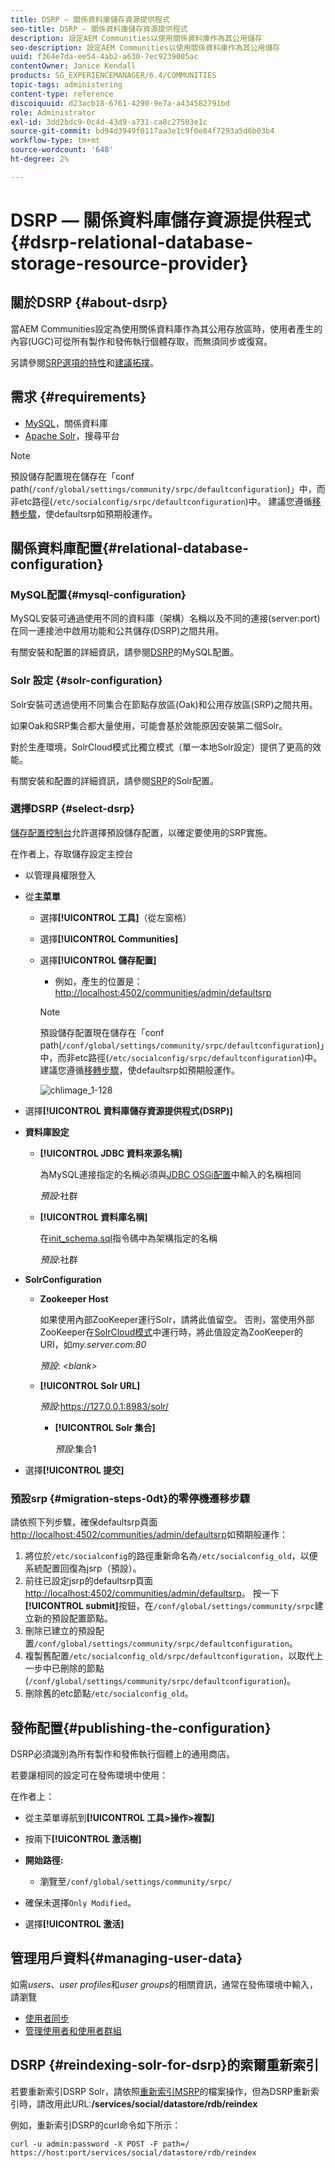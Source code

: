 ```yaml
---
title: DSRP — 關係資料庫儲存資源提供程式
seo-title: DSRP — 關係資料庫儲存資源提供程式
description: 設定AEM Communities以使用關係資料庫作為其公用儲存
seo-description: 設定AEM Communities以使用關係資料庫作為其公用儲存
uuid: f364e7da-ee54-4ab2-a630-7ec9239005ac
contentOwner: Janice Kendall
products: SG_EXPERIENCEMANAGER/6.4/COMMUNITIES
topic-tags: administering
content-type: reference
discoiquuid: d23acb18-6761-4290-9e7a-a434582791bd
role: Administrator
exl-id: 3dd2bdc9-0c4d-43d9-a731-ca8c27503e1c
source-git-commit: bd94d3949f0117aa3e1c9f0e84f7293a5d6b03b4
workflow-type: tm+mt
source-wordcount: '648'
ht-degree: 2%

---
```


# DSRP — 關係資料庫儲存資源提供程式{#dsrp-relational-database-storage-resource-provider}

## 關於DSRP {#about-dsrp}

當AEM Communities設定為使用關係資料庫作為其公用存放區時，使用者產生的內容(UGC)可從所有製作和發佈執行個體存取，而無須同步或復寫。

另請參閱[SRP選項的特性](working-with-srp.md#characteristics-of-srp-options)和[建議拓撲](topologies.md)。

## 需求 {#requirements}

* [MySQL](#mysql-configuration)，關係資料庫
* [Apache Solr](#solr-configuration)，搜尋平台

>[!NOTE]
>
>預設儲存配置現在儲存在「conf path(`/conf/global/settings/community/srpc/defaultconfiguration`)」中，而非etc路徑(`/etc/socialconfig/srpc/defaultconfiguration`)中。 建議您遵循[移轉步驟](#migration-steps-0dt)，使defaultsrp如預期般運作。


## 關係資料庫配置{#relational-database-configuration}

### MySQL配置{#mysql-configuration}

MySQL安裝可通過使用不同的資料庫（架構）名稱以及不同的連接(server:port)在同一連接池中啟用功能和公共儲存(DSRP)之間共用。

有關安裝和配置的詳細資訊，請參閱[DSRP](dsrp-mysql.md)的MySQL配置。

### Solr 設定 {#solr-configuration}

Solr安裝可透過使用不同集合在節點存放區(Oak)和公用存放區(SRP)之間共用。

如果Oak和SRP集合都大量使用，可能會基於效能原因安裝第二個Solr。

對於生產環境，SolrCloud模式比獨立模式（單一本地Solr設定）提供了更高的效能。

有關安裝和配置的詳細資訊，請參閱[SRP](solr.md)的Solr配置。

### 選擇DSRP {#select-dsrp}

[儲存配置控制台](srp-config.md)允許選擇預設儲存配置，以確定要使用的SRP實施。

在作者上，存取儲存設定主控台

* 以管理員權限登入
* 從&#x200B;**主菜單**

   * 選擇&#x200B;**[!UICONTROL 工具]**（從左窗格）
   * 選擇&#x200B;**[!UICONTROL Communities]**
   * 選擇&#x200B;**[!UICONTROL 儲存配置]**

      * 例如，產生的位置是：[http://localhost:4502/communities/admin/defaultsrp](http://localhost:4502/communities/admin/defaultsrp)
      >[!NOTE]
      >
      >預設儲存配置現在儲存在「conf path(`/conf/global/settings/community/srpc/defaultconfiguration`)」中，而非etc路徑(`/etc/socialconfig/srpc/defaultconfiguration`)中。 建議您遵循[移轉步驟](#migration-steps-0dt)，使defaultsrp如預期般運作。

      ![chlimage_1-128](assets/chlimage_1-128.png)

* 選擇&#x200B;**[!UICONTROL 資料庫儲存資源提供程式(DSRP)]**
* **資料庫設定**

   * **[!UICONTROL JDBC 資料來源名稱]**

      為MySQL連接指定的名稱必須與[JDBC OSGi配置](dsrp-mysql.md#configurejdbcconnections)中輸入的名稱相同

      *預設*:社群

   * **[!UICONTROL 資料庫名稱]**

      在[init_schema.sql](dsrp-mysql.md#obtain-the-sql-script)指令碼中為架構指定的名稱

      *預設*:社群

* **SolrConfiguration**

   * **[](https://cwiki.apache.org/confluence/display/solr/Using+ZooKeeper+to+Manage+Configuration+Files)Zookeeper Host**

      如果使用內部ZooKeeper運行Solr，請將此值留空。 否則，當使用外部ZooKeeper在[SolrCloud模式](solr.md#solrcloud-mode)中運行時，將此值設定為ZooKeeper的URI，如&#x200B;*my.server.com:80*

      *預設*:  *&lt;blank>*

   * **[!UICONTROL Solr URL]**

      *預設*:https://127.0.0.1:8983/solr/

      * **[!UICONTROL Solr 集合]**

         *預設*:集合1

* 選擇&#x200B;**[!UICONTROL 提交]**

### 預設srp {#migration-steps-0dt}的零停機遷移步驟

請依照下列步驟，確保defaultsrp頁面[http://localhost:4502/communities/admin/defaultsrp](http://localhost:4502/communities/admin/defaultsrp)如預期般運作：

1. 將位於`/etc/socialconfig`的路徑重新命名為`/etc/socialconfig_old`，以便系統配置回復為jsrp（預設）。
1. 前往已設定jsrp的defaultsrp頁面[http://localhost:4502/communities/admin/defaultsrp](http://localhost:4502/communities/admin/defaultsrp)。 按一下&#x200B;**[!UICONTROL submit]**&#x200B;按鈕，在`/conf/global/settings/community/srpc`建立新的預設配置節點。
1. 刪除已建立的預設配置`/conf/global/settings/community/srpc/defaultconfiguration`。
1. 複製舊配置`/etc/socialconfig_old/srpc/defaultconfiguration`，以取代上一步中已刪除的節點(`/conf/global/settings/community/srpc/defaultconfiguration`)。
1. 刪除舊的etc節點`/etc/socialconfig_old`。

## 發佈配置{#publishing-the-configuration}

DSRP必須識別為所有製作和發佈執行個體上的通用商店。

若要讓相同的設定可在發佈環境中使用：

在作者上：

* 從主菜單導航到&#x200B;**[!UICONTROL 工具>操作>複製]**
* 按兩下&#x200B;**[!UICONTROL 激活樹]**
* **開始路徑:**

   * 瀏覽至`/conf/global/settings/community/srpc/`

* 確保未選擇`Only Modified`。
* 選擇&#x200B;**[!UICONTROL 激活]**

## 管理用戶資料{#managing-user-data}

如需&#x200B;*users*、*user profiles*&#x200B;和&#x200B;*user groups*&#x200B;的相關資訊，通常在發佈環境中輸入，請瀏覽

* [使用者同步](sync.md)
* [管理使用者和使用者群組](users.md)

## DSRP {#reindexing-solr-for-dsrp}的索爾重新索引

若要重新索引DSRP Solr，請依照[重新索引MSRP](msrp.md#msrp-reindex-tool)的檔案操作，但為DSRP重新索引時，請改用此URL:**/services/social/datastore/rdb/reindex**

例如，重新索引DSRP的curl命令如下所示：

```shell
curl -u admin:password -X POST -F path=/ https://host:port/services/social/datastore/rdb/reindex
```
